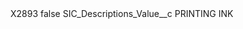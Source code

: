 <?xml version="1.0" encoding="UTF-8"?>
<CustomMetadata xmlns="http://soap.sforce.com/2006/04/metadata" xmlns:xsi="http://www.w3.org/2001/XMLSchema-instance" xmlns:xsd="http://www.w3.org/2001/XMLSchema">
    <label>X2893</label>
    <protected>false</protected>
    <values>
        <field>SIC_Descriptions_Value__c</field>
        <value xsi:type="xsd:string">PRINTING INK</value>
    </values>
</CustomMetadata>
